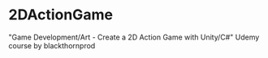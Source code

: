 # 2DActionGame
"Game Development/Art - Create a 2D Action Game with Unity/C#" Udemy course by blackthornprod
